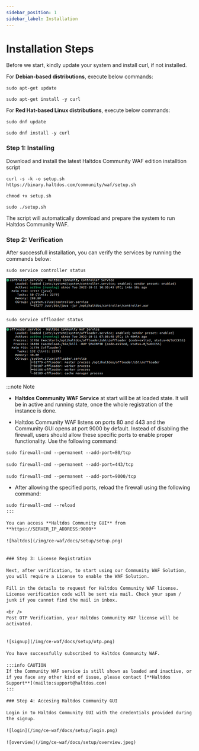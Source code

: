 ```yaml
---
sidebar_position: 1
sidebar_label: Installation
---
```


# Installation Steps

Before we start, kindly update your system and install curl, if not installed.

For **Debian-based distributions**, execute below commands:

```
sudo apt-get update
```
```
sudo apt-get install -y curl
```
For **Red Hat-based Linux distributions**, execute below commands:

```
sudo dnf update
```
```
sudo dnf install -y curl
```

### Step 1: Installing 

Download and install the latest Haltdos Community WAF edition installtion script

```
curl -s -k -o setup.sh https://binary.haltdos.com/community/waf/setup.sh
```

```
chmod +x setup.sh
```

```
sudo ./setup.sh
```

The script will automatically download and prepare the system to run Haltdos Community WAF.

### Step 2: Verification

After successfull installation, you can verify the services by running the commands below:

```
sudo service controller status
```

![haltdos](/img/ce-waf/docs/status/controller.png)


```
sudo service offloader status
```

![haltdos](/img/ce-waf/docs/status/offloader.png)

:::note Note
- **Haltdos Community WAF Service** at start will be at loaded state. It will be in active and running state, once the whole registration of the instance is done.

- Haltdos Community WAF listens on ports 80 and 443 and the Community GUI opens at port 9000 by default. Instead of disabling the firewall, users should allow these specific ports to enable proper functionality. Use the following command:
```
sudo firewall-cmd --permanent --add-port=80/tcp
  
sudo firewall-cmd --permanent --add-port=443/tcp
  
sudo firewall-cmd --permanent --add-port=9000/tcp
```
- After allowing the specified ports, reload the firewall using the following command:
```
sudo firewall-cmd --reload
:::

You can access **Haltdos Community GUI** from **https://SERVER_IP_ADDRESS:9000**

![haltdos](/img/ce-waf/docs/setup/setup.png)  


### Step 3: License Registration

Next, after verification, to start using our Community WAF Solution, you will require a License to enable the WAF Solution.

Fill in the details to request for Haltdos Community WAF license. License verification code will be sent via mail. Check your spam / junk if you cannot find the mail in inbox.

<br />
Post OTP Verification, your Haltdos Community WAF license will be activated.


![signup](/img/ce-waf/docs/setup/otp.png)

You have successfully subscribed to Haltdos Community WAF.

:::info CAUTION
If the Community WAF service is still shown as loaded and inactive, or if you face any other kind of issue, please contact [**Haltdos Support**](mailto:support@haltdos.com)
:::

### Step 4: Accesing Haltdos Community GUI

Login in to Haltdos Community GUI with the credentials provided during the signup.

![login](/img/ce-waf/docs/setup/login.png)

![overview](/img/ce-waf/docs/setup/overview.jpeg)
